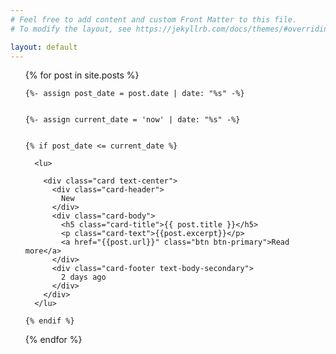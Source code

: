 ```yaml
---
# Feel free to add content and custom Front Matter to this file.
# To modify the layout, see https://jekyllrb.com/docs/themes/#overriding-theme-defaults

layout: default
---
```


<ul>
  {% for post in site.posts %}


    {%- assign post_date = post.date | date: "%s" -%}


    {%- assign current_date = 'now' | date: "%s" -%}


    {% if post_date <= current_date %}

      <lu>

        <div class="card text-center">
          <div class="card-header">
            New
          </div>
          <div class="card-body">
            <h5 class="card-title">{{ post.title }}</h5>
            <p class="card-text">{{post.excerpt}}</p>
            <a href="{{post.url}}" class="btn btn-primary">Read more</a>
          </div>
          <div class="card-footer text-body-secondary">
            2 days ago
          </div>
        </div>
      </lu>

    {% endif %}



  {% endfor %}
</ul>
